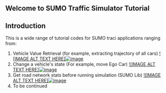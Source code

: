 ## Welcome to SUMO Traffic Simulator Tutorial

## Introduction
This is a wide range of tutorial codes for SUMO traci applications ranging from: 
1. Vehicle Value Retrieval (for example, extracting trajectory of all cars)
  [![IMAGE ALT TEXT HERE]![image](https://github.com/user-attachments/assets/e5b251e0-e5d1-4f4f-94d8-dedb2bd80eb6)](https://youtu.be/bbAWNb1j1w0)
2. Change a vehicle's state (For example, move Ego Car)
   [![IMAGE ALT TEXT HERE]![image](https://github.com/user-attachments/assets/b85ce87f-c5ca-4699-9e0f-4d80b73d59ab)](https://youtu.be/bbAWNb1j1w0)
3.	Get road network stats before running simulation (SUMO Lib)
   [![IMAGE ALT TEXT HERE]![image](https://github.com/user-attachments/assets/9d56c33b-5d64-4d70-b348-cf6593196945)](https://youtu.be/bbAWNb1j1w0)
4. To be continued
